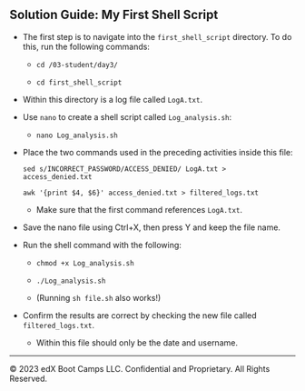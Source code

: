 ## Solution Guide: My First Shell Script

- The first step is to navigate into the `first_shell_script` directory. To do this, run the following commands:
 
  - `cd /03-student/day3/`

  - `cd first_shell_script`
       
- Within this directory is a log file called `LogA.txt`.  

- Use `nano` to create a shell script called `Log_analysis.sh`:

  - `nano Log_analysis.sh`
        
- Place the two commands used in the preceding activities inside this file:

    `sed s/INCORRECT_PASSWORD/ACCESS_DENIED/ LogA.txt > access_denied.txt`

    `awk '{print $4, $6}' access_denied.txt > filtered_logs.txt`

    - Make sure that the first command references `LogA.txt`. 

- Save the nano file using Ctrl+X, then press Y and keep the file name.

- Run the shell command with the following:

  - `chmod +x Log_analysis.sh`

  - `./Log_analysis.sh`

  - (Running `sh file.sh` also works!)

- Confirm the results are correct by checking the new file called `filtered_logs.txt`.

  - Within this file should only be the date and username.

---

&copy; 2023 edX Boot Camps LLC. Confidential and Proprietary. All Rights Reserved.
